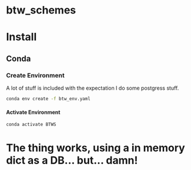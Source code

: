 # btw_schemes

# Install

## Conda

### Create Environment
A lot of stuff is included with the expectation I do some postgress stuff.
```bash
conda env create -f btw_env.yaml
```

#### Activate Environment
```bash
conda activate BTWS
```

# The thing works, using a in memory dict as a DB... but... damn!

